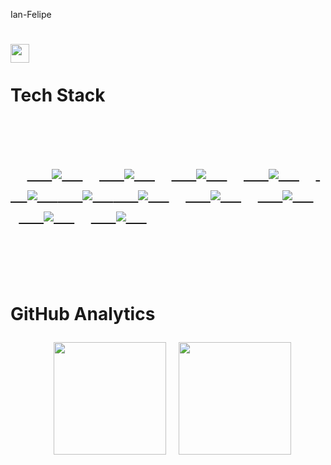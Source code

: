 Ian-Felipe
<h1 align="left"><img src="https://github.com/EvanderInacio/EvanderInacio/blob/main/images/computer-illustration.png.gif?raw=true" width="30"> 

Tech Stack
<div align="left">
 <p>
    <a href='https://www.javascript.com/'>
      <img src="https://skillicons.dev/icons?i=js"/>
    </a>
    <a href='https://www.python.org'>
      <img src="https://skillicons.dev/icons?i=python"/>
    </a>
    <a href='https://www.typescriptlang.org/'>
      <img src="https://skillicons.dev/icons?i=ts"/>
    </a>
    <a href='https://reactjs.org/'>
      <img src="https://skillicons.dev/icons?i=react"/>
    </a>
    <a href='https://nodejs.org/en/'>
      <img src="https://skillicons.dev/icons?i=nodejs"/>
    </a>
<a href='https://www.postgresql.org/'>
      <img src="https://www.google.com/search?q=https://skillicons.dev/icons%3Fi%3Dpostgresql"/>
    </a>
<a href='https://powerbi.microsoft.com/'>
      <img src="https://www.google.com/search?q=https://skillicons.dev/icons%3Fi%3Dpowerbi"/>
    </a>
    <a href='https://html.com/'>
      <img src="https://skillicons.dev/icons?i=html"/>
    </a>
    <a href='https://developer.mozilla.org/en-US/docs/Web/CSS'>
      <img src="https://skillicons.dev/icons?i=css"/>
    </a>
    <a href='https://git-scm.com/'>
      <img src="https://skillicons.dev/icons?i=git"/>
    </a>
    <a href='https://www.mongodb.com/'>
      <img src="https://skillicons.dev/icons?i=mongodb"/>
    </a>
 </p>
</div>

<br>
 

GitHub Analytics
<div align="center">
  <img height="180em" src="https://github-readme-stats.vercel.app/api?username=IanFelipe215&show_icons=true&theme=dark&include_all_commits=true&count_private=true"/>
  <img height="180em" src="https://github-readme-stats.vercel.app/api/top-langs/?username=IanFelipe215&layout=compact&langs_count=7&theme=dark"/>
</div>
